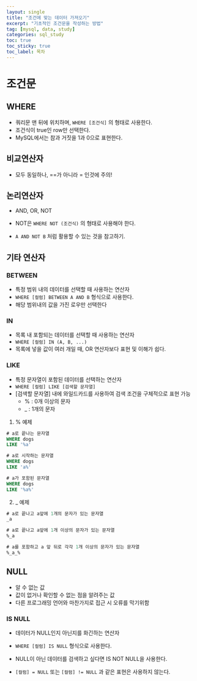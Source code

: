 ```yaml
---
layout: single
title: "조건에 맞는 데이터 가져오기"
excerpt: "기초적인 조건문을 작성하는 방법"
tag: [mysql, data, study]
categories: sql_study
toc: true
toc_sticky: true
toc_label: 목차
---
```


# 조건문

## WHERE

- 쿼리문 맨 뒤에 위치하며, `WHERE [조건식]` 의 형태로 사용한다.
- 조건식이 true인 row만 선택한다.
- MySQL에서는 참과 거짓을 1과 0으로 표현한다.



## 비교연산자

- 모두 동일하나, ==가 아니라 = 인것에 주의!



## 논리연산자

- AND, OR, NOT
- NOT은 `WHERE NOT (조건식)` 의 형태로 사용해야 한다.

- `A AND NOT B`  처럼 활용할 수 있는 것을 참고하기.





## 기타 연산자



### BETWEEN

- 특정 범위 내의 데이터를 선택할 때 사용하는 연산자
- `WHERE [컬럼] BETWEEN A AND B`  형식으로 사용한다.
- 해당 범위내의 값을 가진 로우만 선택한다

 

### IN

- 목록 내 포함되는 데이터를 선택할 때 사용하는 연산자
- `WHERE [컬럼] IN (A, B, ...)`
- 목록에 넣을 값이 여러 개일 때, OR 연산자보다 표현 및 이해가 쉽다.



### LIKE 

- 특정 문자열이 포함된 데이터를 선택하는 연산자
- `WHERE [컬럼] LIKE [검색할 문자열]`
- [검색할 문자열] 내에 와일드카드를 사용하여 검색 조건을 구체적으로 표현 가능
  - %  : 0개 이상의 문자
  - _ : 1개의 문자



1. % 예제 

```sql
# a로 끝나는 문자열
WHERE dogs 
LIKE '%a'

# a로 시작하는 문자열
WHERE dogs 
LIKE 'a%'

# a가 포함된 문자열
WHERE dogs 
LIKE '%a%'
```



2. _  예제

```sql
# a로 끝나고 a앞에 1개의 문자가 있는 문자열
_a

# a로 끝나고 a앞에 1개 이상의 문자가 있는 문자열
%_a

# a를 포함하고 a 앞 뒤로 각각 1개 이상의 문자가 있는 문자열
%_a_%
```





## NULL

- 알 수 없는 값
- 값이 없거나 확인할 수 없는 점을 알려주는 값
- 다른 프로그래밍 언어와 마찬가지로 접근 시 오류를 막기위함



### IS NULL

- 데이터가 NULL인지 아닌지를 화긴하는 연산자

- `WHERE [컬럼] IS NULL`  형식으로 사용한다.
- NULL이 아닌 데이터를 검색하고 싶다면 IS NOT NULL을 사용한다.
- `[컬럼] = NULL` 또는 `[컬럼] != NULL` 과 같은 표현은 사용하지 않는다.

